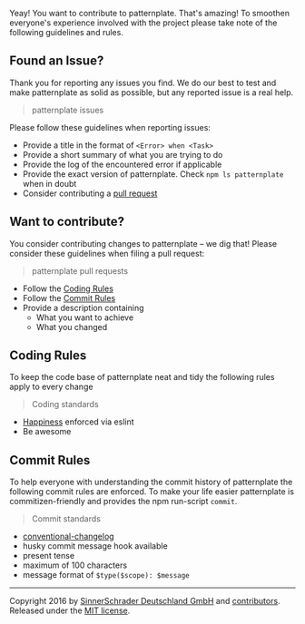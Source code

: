 Yeay! You want to contribute to patternplate. That's amazing!
To smoothen everyone's experience involved with the project please take note of the following guidelines and rules.

## Found an Issue?
Thank you for reporting any issues you find. We do our best to test and make patternplate as solid as possible, but any reported issue is a real help.

> patternplate issues

Please follow these guidelines when reporting issues:
* Provide a title in the format of `<Error> when <Task>`
* Provide a short summary of what you are trying to do
* Provide the log of the encountered error if applicable
* Provide the exact version of patternplate. Check `npm ls patternplate` when in doubt
* Consider contributing a [pull request](#want-to-contribute)

## Want to contribute?
You consider contributing changes to patternplate – we dig that!
Please consider these guidelines when filing a pull request:

> patternplate pull requests

* Follow the [Coding Rules](#coding-rules)
* Follow the [Commit Rules](#commit-rules)
* Provide a description containing
	* What you want to achieve
	* What you changed

## Coding Rules
To keep the code base of patternplate neat and tidy the following rules apply to every change

> Coding standards

* [Happiness](/sindresorhus/xo) enforced via eslint
* Be awesome

## Commit Rules
To help everyone with understanding the commit history of patternplate the following commit rules are enforced.
To make your life easier patternplate is commitizen-friendly and provides the npm run-script `commit`.

> Commit standards

* [conventional-changelog](/commitizen/cz-conventional-changelog)
* husky commit message hook available
* present tense
* maximum of 100 characters
* message format of `$type($scope): $message`


---
Copyright 2016 by [SinnerSchrader Deutschland GmbH](https://github.com/sinnerschrader) and [contributors](https://github.com/sinnerschrader/patternplate/graphs/contributors). Released under the [MIT license](./license.md).
